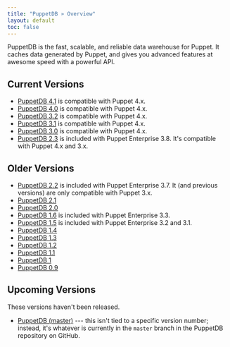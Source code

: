 ```yaml
---
title: "PuppetDB » Overview"
layout: default
toc: false
---
```


PuppetDB is the fast, scalable, and reliable data warehouse for Puppet. It caches data generated by Puppet, and gives you advanced features at awesome speed with a powerful API.

## Current Versions

* [PuppetDB 4.1](./4.1) is compatible with Puppet 4.x.
* [PuppetDB 4.0](./4.0) is compatible with Puppet 4.x.
* [PuppetDB 3.2](./3.2) is compatible with Puppet 4.x.
* [PuppetDB 3.1](./3.1) is compatible with Puppet 4.x.
* [PuppetDB 3.0](./3.0) is compatible with Puppet 4.x.
* [PuppetDB 2.3](./2.3) is included with Puppet Enterprise 3.8. It's compatible with Puppet 4.x and 3.x.

## Older Versions

* [PuppetDB 2.2](./2.2) is included with Puppet Enterprise 3.7. It (and previous versions) are only compatible with Puppet 3.x.
* [PuppetDB 2.1](./2.1)
* [PuppetDB 2.0](./2.0)
* [PuppetDB 1.6](./1.6) is included with Puppet Enterprise 3.3.
* [PuppetDB 1.5](./1.5) is included with Puppet Enterprise 3.2 and 3.1.
* [PuppetDB 1.4](./1.4)
* [PuppetDB 1.3](./1.3)
* [PuppetDB 1.2](./1.2)
* [PuppetDB 1.1](./1.1)
* [PuppetDB 1](./1)
* [PuppetDB 0.9](./0.9)

## Upcoming Versions

These versions haven't been released.

* [PuppetDB (master)](./master) --- this isn't tied to a specific version number; instead, it's whatever is currently in the `master` branch in the PuppetDB repository on GitHub.
